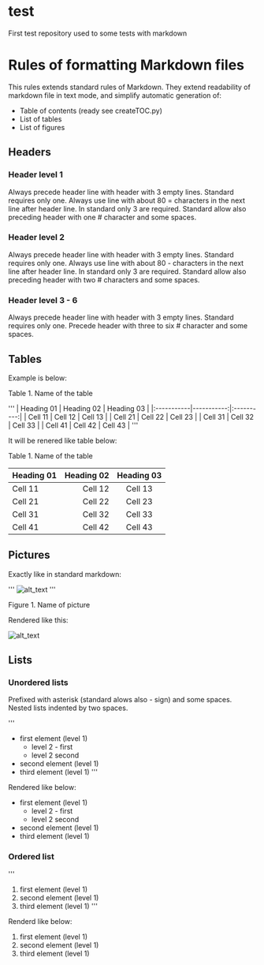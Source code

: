 


test
================================================================================
First test repository used to some tests with markdown

# Rules of formatting Markdown files

This rules extends standard rules of Markdown. They extend readability of
markdown file in text mode, and simplify automatic generation of:
* Table of contents (ready see createTOC.py)
* List of tables
* List of figures



Headers
--------------------------------------------------------------------------------



### Header level 1

Always precede header line with header with 3 empty lines. Standard requires
only one. Always use line with about 80 \= characters in the next line after
header line. In standard only 3 are required. Standard allow also preceding
header with one \# character and some spaces.



### Header level 2

Always precede header line with header with 3 empty lines. Standard requires
only one. Always use line with about 80 \- characters in the next line after
header line. In standard only 3 are required. Standard allow also preceding
header with two \# characters and some spaces.



### Header level 3 - 6

Always precede header line with header with 3 empty lines. Standard requires
only one. Precede header with three to six \# character and some spaces.



Tables
--------------------------------------------------------------------------------

Example is below:

Table 1. Name of the table

'''
| Heading 01 | Heading 02 | Heading 03 |
|:-----------|-----------:|:----------:|
| Cell 11    | Cell 12    | Cell 13    |
| Cell 21    | Cell 22    | Cell 23    |
| Cell 31    | Cell 32    | Cell 33    |
| Cell 41    | Cell 42    | Cell 43    |
'''

It will be renered like table below:

Table 1. Name of the table

| Heading 01 | Heading 02 | Heading 03 |
|:-----------|-----------:|:----------:|
| Cell 11    | Cell 12    | Cell 13    |
| Cell 21    | Cell 22    | Cell 23    |
| Cell 31    | Cell 32    | Cell 33    |
| Cell 41    | Cell 42    | Cell 43    |



Pictures
--------------------------------------------------------------------------------

Exactly like in standard markdown:

'''
![alt_text](image_link)
'''

Figure 1. Name of picture

Rendered like this:

![alt_text](image_link)



Lists
--------------------------------------------------------------------------------



### Unordered lists

Prefixed with asterisk (standard alows also \- sign) and some spaces. Nested
lists indented by two spaces.

'''
* first element (level 1)
  * level 2 - first
  * level 2 second
* second element (level 1)
* third element (level 1)
'''

Rendered like below:

* first element (level 1)
  * level 2 - first
  * level 2 second
* second element (level 1)
* third element (level 1)



### Ordered list

'''
1. first element (level 1)
2. second element (level 1)
3. third element (level 1)
'''

Renderd like below:

1. first element (level 1)
2. second element (level 1)
3. third element (level 1)


